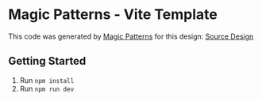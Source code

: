 # Magic Patterns - Vite Template

This code was generated by [Magic Patterns](https://magicpatterns.com) for this design: [Source Design](https://www.magicpatterns.com/c/epj3ukiakm1zrdwg6an2lp)

## Getting Started

1. Run `npm install`
2. Run `npm run dev`
